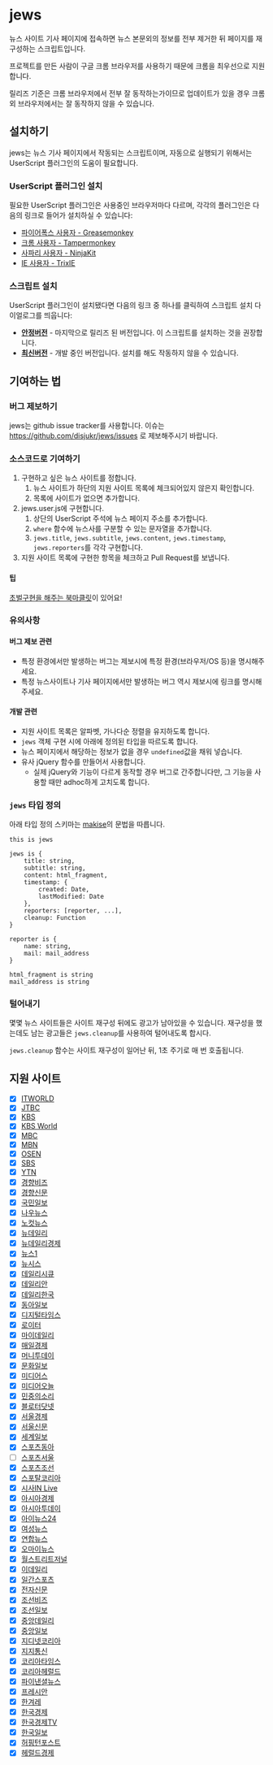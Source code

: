 # jews

뉴스 사이트 기사 페이지에 접속하면 뉴스 본문외의 정보를 전부 제거한 뒤 페이지를 재구성하는 스크립트입니다.

프로젝트를 만든 사람이 구글 크롬 브라우저를 사용하기 때문에 크롬을 최우선으로 지원합니다.

릴리즈 기준은 크롬 브라우저에서 전부 잘 동작하는가이므로 업데이트가 있을 경우 크롬 외 브라우저에서는 잘 동작하지 않을 수 있습니다.


## 설치하기

jews는 뉴스 기사 페이지에서 작동되는 스크립트이며, 자동으로 실행되기 위해서는 UserScript 플러그인의 도움이 필요합니다.

### UserScript 플러그인 설치

필요한 UserScript 플러그인은 사용중인 브라우저마다 다르며, 각각의 플러그인은 다음의 링크로 들어가 설치하실 수 있습니다:

* [파이어폭스 사용자 - Greasemonkey](https://addons.mozilla.org/ko/firefox/addon/greasemonkey/)
* [크롬 사용자 - Tampermonkey](https://chrome.google.com/webstore/detail/tampermonkey/dhdgffkkebhmkfjojejmpbldmpobfkfo)
* [사파리 사용자 - NinjaKit](https://github.com/os0x/NinjaKit)
* [IE 사용자 - TrixIE](http://sourceforge.net/projects/trixiewpf45/)

### 스크립트 설치

UserScript 플러그인이 설치됐다면 다음의 링크 중 하나를 클릭하여 스크립트 설치 다이얼로그를 띄웁니다:

* **[안정버전](https://github.com/disjukr/jews/raw/release/jews.user.js)** - 마지막으로 릴리즈 된 버전입니다. 이 스크립트를 설치하는 것을 권장합니다.
* **[최신버전](https://github.com/disjukr/jews/raw/master/jews.user.js)** - 개발 중인 버전입니다. 설치를 해도 작동하지 않을 수 있습니다.


## 기여하는 법

### 버그 제보하기

jews는 github issue tracker를 사용합니다.
이슈는 https://github.com/disjukr/jews/issues 로 제보해주시기 바랍니다.

### 소스코드로 기여하기

1. 구현하고 싶은 뉴스 사이트를 정합니다.
    1. 뉴스 사이트가 하단의 지원 사이트 목록에 체크되어있지 않은지 확인합니다.
    2. 목록에 사이트가 없으면 추가합니다.
2. jews.user.js에 구현합니다.
    1. 상단의 UserScript 주석에 뉴스 페이지 주소를 추가합니다.
    2. `where` 함수에 뉴스사를 구분할 수 있는 문자열을 추가합니다.
    3. `jews.title`, `jews.subtitle`, `jews.content`, `jews.timestamp`, `jews.reporters`를 각각 구현합니다.
3. 지원 사이트 목록에 구현한 항목을 체크하고 Pull Request를 보냅니다.

#### 팁

[초벌구현을 해주는 북마클릿](http://0xabcdef.com/jewsgen/)이 있어요!


### 유의사항

#### 버그 제보 관련
* 특정 환경에서만 발생하는 버그는 제보시에 특정 환경(브라우저/OS 등)을 명시해주세요.
* 특정 뉴스사이트나 기사 페이지에서만 발생하는 버그 역시 제보시에 링크를 명시해주세요.

#### 개발 관련
* 지원 사이트 목록은 알파벳, 가나다순 정렬을 유지하도록 합니다.
* `jews` 객체 구현 시에 아래에 정의된 타입을 따르도록 합니다.
* 뉴스 페이지에서 해당하는 정보가 없을 경우 `undefined`값을 채워 넣습니다.
* 유사 jQuery 함수를 만들어서 사용합니다.
    * 실제 jQuery와 기능이 다르게 동작할 경우 버그로 간주합니다만, 그 기능을 사용할 때만 adhoc하게 고치도록 합니다.

### `jews` 타입 정의

아래 타입 정의 스키마는 [makise](https://github.com/disjukr/makise)의 문법을 따릅니다.
```makise
this is jews

jews is {
    title: string,
    subtitle: string,
    content: html_fragment,
    timestamp: {
        created: Date,
        lastModified: Date
    },
    reporters: [reporter, ...],
    cleanup: Function
}

reporter is {
    name: string,
    mail: mail_address
}

html_fragment is string
mail_address is string
```

### 털어내기

몇몇 뉴스 사이트들은 사이트 재구성 뒤에도 광고가 남아있을 수 있습니다.
재구성을 했는데도 남는 광고들은 `jews.cleanup`를 사용하여 털어내도록 합시다.

`jews.cleanup` 함수는 사이트 재구성이 일어난 뒤, 1초 주기로 매 번 호출됩니다.


## 지원 사이트

* [x] [ITWORLD](http://www.itworld.co.kr)
* [x] [JTBC](http://news.jtbc.joins.com)
* [x] [KBS](http://news.kbs.co.kr)
* [x] [KBS World](http://world.kbs.co.kr)
* [x] [MBC](http://imnews.imbc.com)
* [x] [MBN](http://mbn.mk.co.kr/pages/news/index.html)
* [x] [OSEN](http://osen.mt.co.kr)
* [x] [SBS](http://news.sbs.co.kr)
* [x] [YTN](http://www.ytn.co.kr)
* [x] [경향비즈](http://bizn.khan.co.kr)
* [x] [경향신문](http://www.khan.co.kr)
* [x] [국민일보](http://www.kmib.co.kr)
* [x] [나우뉴스](http://nownews.seoul.co.kr)
* [x] [노컷뉴스](http://www.nocutnews.co.kr)
* [x] [뉴데일리](http://www.newdaily.co.kr)
* [x] [뉴데일리경제](http://biz.newdaily.co.kr)
* [x] [뉴스1](http://www.news1.kr)
* [x] [뉴시스](http://www.newsis.com)
* [x] [데일리시큐](http://dailysecu.com)
* [x] [데일리안](http://www.dailian.co.kr)
* [x] [데일리한국](http://daily.hankooki.com)
* [x] [동아일보](http://www.donga.com)
* [x] [디지털타임스](http://www.dt.co.kr)
* [x] [로이터](http://www.reuters.com)
* [x] [마이데일리](http://www.mydaily.co.kr)
* [x] [매일경제](http://www.mk.co.kr)
* [x] [머니투데이](http://www.mt.co.kr)
* [x] [문화일보](http://www.munhwa.com)
* [x] [미디어스](http://www.mediaus.co.kr/)
* [x] [미디어오늘](http://www.mediatoday.co.kr)
* [x] [민중의소리](http://www.vop.co.kr)
* [x] [블로터닷넷](http://www.bloter.net)
* [x] [서울경제](http://economy.hankooki.com)
* [x] [서울신문](http://www.seoul.co.kr)
* [x] [세계일보](http://www.segye.com)
* [x] [스포츠동아](http://sports.donga.com)
* [ ] [스포츠서울](http://www.sportsseoul.com)
* [x] [스포츠조선](http://sports.chosun.com)
* [x] [스포탈코리아](http://www.sportalkorea.com)
* [x] [시사IN Live](http://www.sisainlive.com)
* [x] [아시아경제](http://www.asiae.co.kr)
* [x] [아시아투데이](http://www.asiatoday.co.kr)
* [x] [아이뉴스24](http://www.inews24.com)
* [x] [여성뉴스](http://www.womennews.co.kr)
* [x] [연합뉴스](http://www.yonhapnews.co.kr)
* [x] [오마이뉴스](http://www.ohmynews.com)
* [x] [월스트리트저널](http://kr.wsj.com)
* [x] [이데일리](http://www.edaily.co.kr)
* [x] [일간스포츠](http://isplus.joins.com)
* [x] [전자신문](http://www.etnews.com)
* [x] [조선비즈](http://biz.chosun.com)
* [x] [조선일보](http://www.chosun.com)
* [x] [중앙데일리](http://koreajoongangdaily.joins.com)
* [x] [중앙일보](http://joongang.joins.com)
* [x] [지디넷코리아](http://www.zdnet.co.kr)
* [x] [지지통신](http://www.jiji.com)
* [x] [코리아타임스](http://www.koreatimes.co.kr)
* [x] [코리아헤럴드](http://www.koreaherald.com)
* [x] [파이낸셜뉴스](http://www.fnnews.com)
* [x] [프레시안](http://www.pressian.com)
* [x] [한겨레](http://www.hani.co.kr)
* [x] [한국경제](http://www.hankyung.com)
* [x] [한국경제TV](http://www.wowtv.co.kr)
* [x] [한국일보](http://www.hankookilbo.com)
* [x] [허핑턴포스트](http://www.huffingtonpost.kr)
* [x] [헤럴드경제](http://biz.heraldcorp.com)
